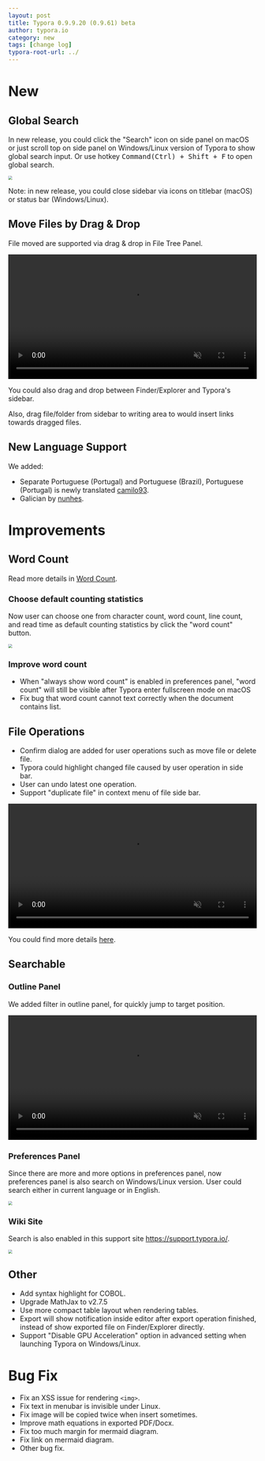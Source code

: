 ```yaml
---
layout: post
title: Typora 0.9.9.20 (0.9.61) beta
author: typora.io
category: new
tags: [change log]
typora-root-url: ../
---
```


# New

## Global Search

In new release, you could click the "Search" icon on side panel on macOS or just scroll top on side panel on Windows/Linux version of Typora to show global search input. Or use hotkey <kbd>Command(Ctrl) + Shift + F</kbd> to open global search.

<img src="/media/files/Screen Shot 2019-01-06 at 22.18.56.png" style="zoom:50%" />

Note: in new release, you could close sidebar via icons on titlebar (macOS) or status bar (Windows/Linux).

## Move Files by Drag & Drop

File moved are supported via drag & drop in File Tree Panel.

<video preload="auto" autoplay="autoplay" style="width: 100%;" muted="muted" loop>
  <source src="/media/files/move-files.mp4" type="video/mp4">
</video>

You could also drag and drop between Finder/Explorer and Typora's sidebar.

Also, drag file/folder from sidebar to writing area to would insert links towards dragged files.

## New Language Support

We added:

- Separate Portuguese (Portugal) and Portuguese (Brazil), Portuguese (Portugal) is newly translated [camilo93](https://github.com/jcamilo93).
- Galician by [nunhes](https://github.com/nunhes).

# Improvements

## Word Count

Read more details in [Word Count](/Word-Count).

### Choose default counting statistics

Now user can choose one from character count, word count, line count, and read time as default counting statistics by click the "word count" button.

<img src="/media/word-count/CleanShot 2019-01-04 at 01.08.13@2x-6535752.png" style="zoom:50%" />

### Improve word count

- When "always show word count" is enabled in preferences panel, "word count" will still be visible after Typora enter fullscreen mode on macOS
- Fix bug that word count cannot text correctly when the document contains list.

## File Operations

- Confirm dialog are added for user operations such as move file or delete file.
- Typora could highlight changed file caused by user operation in side bar.
- User can undo latest one operation.
- Support "duplicate file" in context menu of file side bar.

<video preload="auto" autoplay="autoplay" style="width: 100%;" muted="muted" loop>
  <source src="/media/files/undo.mp4" type="video/mp4">
</video>

You could find more details [here](/File-Management/).

## Searchable

### Outline Panel

We added filter in outline panel, for quickly jump to target position.

<video src="/media/outline/outline-filter.mp4" preload="auto" autoplay="autoplay" style="width: 100%;" muted="muted" loop></video>

### Preferences Panel

Since there are more and more options in preferences panel, now preferences panel is also search on Windows/Linux version. User could search either in current language or in English.

<img src="/media/new-61/Screen Shot 2019-01-08 at 20.50.50.png" style="zoom:50%" />

### Wiki Site

Search is also enabled in this support site <https://support.typora.io/>. 

<img src="/media/new-61/Screen Shot 2019-01-08 at 21.00.56.png" style="zoom:50%" />

## Other

- Add syntax highlight for COBOL.
- Upgrade MathJax to v2.7.5
- Use more compact table layout when rendering tables.
- Export will show notification inside editor after export operation finished, instead of   show exported file on Finder/Explorer directly.
- Support "Disable GPU Acceleration" option in advanced setting when launching Typora on Windows/Linux.

# Bug Fix

- Fix an XSS issue for rendering `<img>`.
- Fix text in menubar is invisible under Linux.
- Fix image will be copied twice when insert sometimes.
- Improve math equations in exported PDF/Docx.
- Fix too much margin for mermaid diagram.
- Fix link on mermaid diagram.
- Other bug fix.